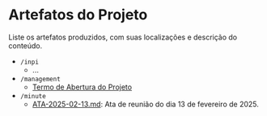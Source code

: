 # Artefatos do Projeto

Liste os artefatos produzidos, com suas localizações e descrição do conteúdo.

* `/inpi`
    * ... 
* `/management`
	* [Termo de Abertura do Projeto](management/termo_de_abertura_do_projeto.md)
* `/minute`
	* [ATA-2025-02-13.md](minute/ATA-2025-02-13.md): Ata de reunião do dia 13 de fevereiro de 2025.

